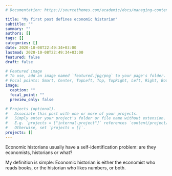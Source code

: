 ```yaml
---
# Documentation: https://sourcethemes.com/academic/docs/managing-content/

title: "My first post defines economic historian"
subtitle: ""
summary: ""
authors: []
tags: []
categories: []
date: 2020-10-08T22:49:34+03:00
lastmod: 2020-10-08T22:49:34+03:00
featured: false
draft: false

# Featured image
# To use, add an image named `featured.jpg/png` to your page's folder.
# Focal points: Smart, Center, TopLeft, Top, TopRight, Left, Right, BottomLeft, Bottom, BottomRight.
image:
  caption: ""
  focal_point: ""
  preview_only: false

# Projects (optional).
#   Associate this post with one or more of your projects.
#   Simply enter your project's folder or file name without extension.
#   E.g. `projects = ["internal-project"]` references `content/project/deep-learning/index.md`.
#   Otherwise, set `projects = []`.
projects: []
---
```


Economic historians usually have a self-identification problem: are they economists, historians or what?

My definition is simple: Economic historian is either the economist who reads books, or the historian who likes numbers, or both.



